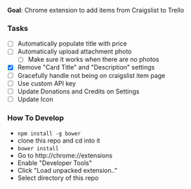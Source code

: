 **Goal**: Chrome extension to add items from Craigslist to Trello

### Tasks
- [ ] Automatically populate title with price
- [ ] Automatically upload attachment photo
  - [ ] Make sure it works when there are no photos
- [x] Remove "Card Title" and "Description" settings
- [ ] Gracefully handle not being on craigslist item page
- [ ] Use custom API key
- [ ] Update Donations and Credits on Settings
- [ ] Update Icon

### How To Develop
- `npm install -g bower`
- clone this repo and cd into it
- `bower install`
- Go to http://chrome://extensions
- Enable "Developer Tools"
- Click "Load unpacked extension.."
- Select directory of this repo
